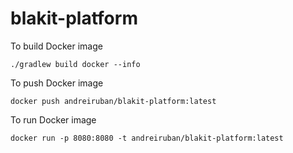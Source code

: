 # blakit-platform


To build Docker image

    ./gradlew build docker --info  
   
To push Docker image 

    docker push andreiruban/blakit-platform:latest
    
To run Docker image

    docker run -p 8080:8080 -t andreiruban/blakit-platform:latest
